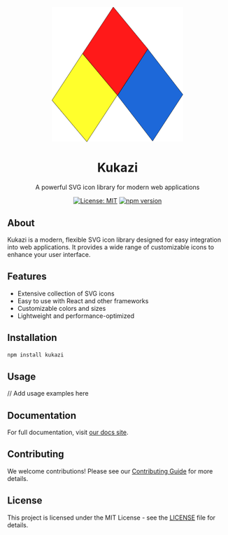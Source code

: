 

<p align="center">
  <a href="https://github.com/ChenHaoJie9527/kukazi">
    <img src="./assets/kukazi-logo.svg" alt="Kukazi Logo" width="300" height="auto">
  </a>
</p>

<h1 align="center">Kukazi</h1>

<p align="center">
  A powerful SVG icon library for modern web applications
</p>
<p align="center">
  <a href="https://github.com/ChenHaoJie9527/kukazi/blob/main/LICENSE"><img src="https://img.shields.io/badge/License-MIT-yellow.svg" alt="License: MIT"></a>
  <a href="https://www.npmjs.com/package/kukazi">
    <img src="https://img.shields.io/npm/v/kukazi" alt="npm version">
  </a>
</p>


## About

Kukazi is a modern, flexible SVG icon library designed for easy integration into web applications. It provides a wide range of customizable icons to enhance your user interface.

## Features

- Extensive collection of SVG icons
- Easy to use with React and other frameworks
- Customizable colors and sizes
- Lightweight and performance-optimized

## Installation

```bash
npm install kukazi
```

## Usage

// Add usage examples here

## Documentation

For full documentation, visit [our docs site](https://kukazi-docs.example.com).

## Contributing

We welcome contributions! Please see our [Contributing Guide](CONTRIBUTING.md) for more details.

## License

This project is licensed under the MIT License - see the [LICENSE](LICENSE) file for details.
